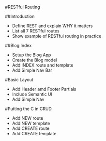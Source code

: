 #RESTful Routing

##Introduction
* Define REST and explain WHY it matters
* List all 7 RESTful routes
* Show example of RESTful routing in practice

##Blog Index
* Setup the Blog App
* Create the Blog model
* Add INDEX route and template
* Add Simple Nav Bar

#Basic Layout
* Add Header amd Footer Partials
* Include Semantic UI
* Add Simple Nav

#Putting the C in CRUD
* Add NEW route
* Add NEW template
* Add CREATE route
* Add CREATE template
